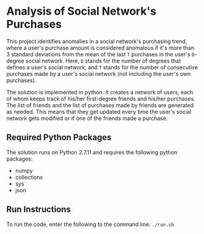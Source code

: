 # Analysis of Social Network's Purchases

This project identifies anomalies in a social network's purchasing trend, where a user's purchase amount is considered anomalous if it's more than 3 standard deviations from the mean of the last `T` purchases in the user's `D`-degree social network. Here, `D` stands for the number of degrees that defines a user's social network, and `T` stands for the number of consecutive purchases made by a user's social network (not including the user's own purchases).

The solution is implemented in python. It creates a network of users, each of whom keeps track of his/her first-degree friends and his/her purchases. The list of friends and the list of purchases made by friends are generated as needed. This means that they get updated every time the user's social network gets modified or if one of the friends made a purchase.


## Required Python Packages
The solution runs on Python 2.7.11 and requires the following python packages:
* numpy
* collections
* sys
* json


## Run Instructions
To run the code, enter the following to the command line:
`./run.sh`
